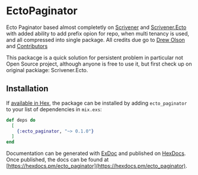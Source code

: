 # EctoPaginator

Ecto Paginator based almost completetly on [Scrivener](https://github.com/drewolson/scrivener) and [Scrivener.Ecto](https://github.com/drewolson/scrivener_ecto) with added ability to add prefix opion for repo, when multi tenancy is used, and all compressed into single package. All credits due go to [Drew Olson](https://github.com/drewolson) and [Contributors](https://github.com/drewolson/scrivener/graphs/contributors)

This packacge is a quick solution for persistent problem in particular not Open Source project, although anyone is free to use it, but first check up on original packiage: Scrivener.Ecto.

## Installation

If [available in Hex](https://hex.pm/docs/publish), the package can be installed
by adding `ecto_paginator` to your list of dependencies in `mix.exs`:

```elixir
def deps do
  [
    {:ecto_paginator, "~> 0.1.0"}
  ]
end
```

Documentation can be generated with [ExDoc](https://github.com/elixir-lang/ex_doc)
and published on [HexDocs](https://hexdocs.pm). Once published, the docs can
be found at [https://hexdocs.pm/ecto_paginator](https://hexdocs.pm/ecto_paginator).
